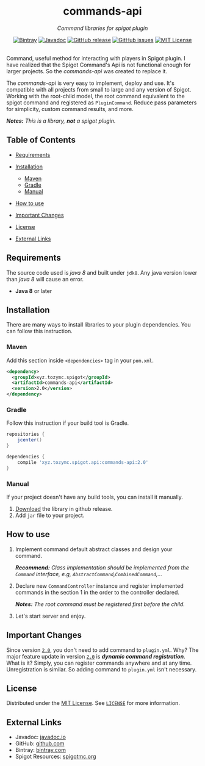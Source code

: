 [originalLicense]: https://opensource.org/licenses/MIT "MIT License"

[license]: https://git.io/JTBhQ "MIT License"

[github]: https://git.io/JTBhc "GitHub project"

[release]: https://git.io/JTBho "GitHub Release"

[javadoc]: https://www.javadoc.io/doc/xyz.tozymc.spigot/commands-api/ "commands-api Javadoc"

[bintray]: https://bintray.com/tozymc/public/commands-api "Bintray"

[spigot]: https://www.spigotmc.org/resources/84992/ "Spigot Resources"

[release2.0]: https://github.com/TozyMC/commands-api/releases/tag/v2.0 "Release 2.0"

<div align="center">
  <h1>commands-api</h1>
  <p><i>Command libraries for spigot plugin</i></p>
  <a href="https://bit.ly/31lxtLJ"><img alt="Bintray" src="https://img.shields.io/bintray/v/tozymc/public/commands-api?style=flat-square&logo=jfrog-bintray"></a>
  <a href="https://www.javadoc.io/doc/xyz.tozymc.spigot/commands-api/"><img alt="Javadoc" src="https://img.shields.io/badge/javadoc-2.0-brightgreen.svg?style=flat-square"></a>
  <a href="https://git.io/JTBho"><img alt="GitHub release" src="https://img.shields.io/github/v/release/TozyMC/commands-api?style=flat-square"></a>
  <a href="https://git.io/JTRUf"><img alt="GitHub issues" src="https://img.shields.io/github/issues/TozyMC/commands-api?style=flat-square"></a>
  <a href="https://git.io/JTBhQ"><img alt="MIT License" src="https://img.shields.io/github/license/TozyMC/commands-api?style=flat-square"></a>
</div>
<br>

Command, useful method for interacting with players in Spigot plugin. I have realized that the
Spigot Command's Api is not functional enough for larger projects. So the *commands-api* was created
to replace it.

The *commands-api* is very easy to implement, deploy and use. It's compatible with all projects from
small to large and any version of Spigot. Working with the root-child model, the root command
equivalent to the spigot command and registered as `PluginCommand`. Reduce pass parameters for
simplicity, custom command results, and more.

***Notes:*** *This is a library,* ***not*** *a spigot plugin.*

## Table of Contents

- [Requirements](#requirements)
- [Installation](#installation)
  - [Maven](#maven)
  - [Gradle](#gradle)
  - [Manual](#manual)

- [How to use](#how-to-use)
- [Important Changes](#important-changes)
- [License](#license)
- [External Links](#external-links)

## Requirements

The source code used is *java 8* and built under `jdk8`. Any java version lower than *java 8* will
cause an error.

- **Java 8** or later

## Installation

There are many ways to install libraries to your plugin dependencies. You can follow this
instruction.

### Maven

Add this section inside `<dependencies>` tag in your `pom.xml`.

``` xml
<dependency>
  <groupId>xyz.tozymc.spigot</groupId>
  <artifactId>commands-api</artifactId>
  <version>2.0</version>
</dependency>
```

### Gradle

Follow this instruction if your build tool is Gradle.

```gradle
repositories {
    jcenter()
}

dependencies {
    compile 'xyz.tozymc.spigot.api:commands-api:2.0'
}
```

### Manual

If your project doesn't have any build tools, you can install it manually.

1. [Download][release] the library in github release.
2. Add `jar` file to your project.

## How to use

1. Implement command default abstract classes and design your command.

   ***Recommend:*** *Class implementation should be implemented from the `Command` interface,
   e.g, `AbstractCommand`,`CombinedCommand`,...*

2. Declare new `CommandController` instance and register implemented commands in the section 1 in
   the order to the controller declared.

   ***Notes:*** *The root command must be registered first before the child.*

3. Let's start server and enjoy.

## Important Changes

Since version [`2.0`][release2.0], you don't need to add command to `plugin.yml`. Why? The major
feature update in version [`2.0`][release2.0] is ***dynamic command registration***. What is it?
Simply, you can register commands anywhere and at any time. Unregistration is similar. So adding
command to `plugin.yml`
isn't necessary.

## License

Distributed under the [MIT License][originalLicense]. See [`LICENSE`][license] for more information.

## External Links

- Javadoc: [javadoc.io][javadoc]
- GitHub: [github.com][github]
- Bintray: [bintray.com][bintray]
- Spigot Resources: [spigotmc.org][spigot]
